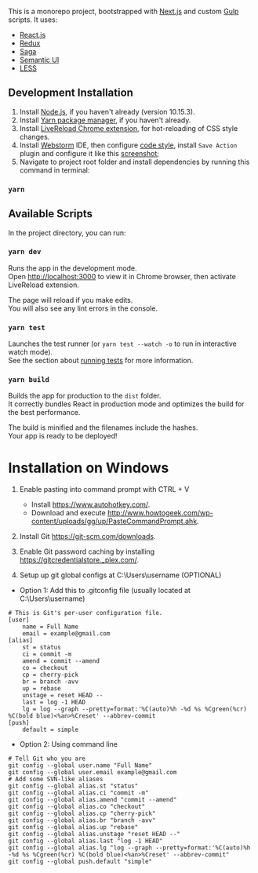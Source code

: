 This is a monorepo project, bootstrapped with [Next.js](https://nextjs.org/) and custom [Gulp](https://gulpjs.com/) scripts.
It uses:

* [React.js](https://reactjs.org/)
* [Redux](https://redux.js.org)
* [Saga](https://redux-saga.js.org/docs/introduction/BeginnerTutorial.html)
* [Semantic UI](https://react.semantic-ui.com/)
* [LESS](http://lesscss.org/)

## Development Installation

1. Install [Node.js](https://nodejs.org/), if you haven't already (version 10.15.3).
2. Install [Yarn package manager](https://yarnpkg.com/en/), if you haven't already.
3. Install [LiveReload Chrome extension](https://chrome.google.com/webstore/detail/livereload/jnihajbhpnppcggbcgedagnkighmdlei), for hot-reloading of CSS style changes.
4. Install [Webstorm](https://www.jetbrains.com/webstorm/) IDE, then configure [code style](docs/code-style.png), install `Save Action` plugin and configure it like this [screenshot](docs/save-action.png);
4. Navigate to project root folder and install dependencies by running this command in terminal:

### `yarn`

## Available Scripts

In the project directory, you can run:

### `yarn dev`

Runs the app in the development mode.<br>
Open [http://localhost:3000](http://localhost:3000) to view it in Chrome browser, then activate LiveReload extension.

The page will reload if you make edits.<br>
You will also see any lint errors in the console.

### `yarn test`

Launches the test runner (or `yarn test --watch -o` to run in interactive watch mode).<br>
See the section about [running tests](https://facebook.github.io/create-react-app/docs/running-tests) for more information.

### `yarn build`

Builds the app for production to the `dist` folder.<br>
It correctly bundles React in production mode and optimizes the build for the best performance.

The build is minified and the filenames include the hashes.<br>
Your app is ready to be deployed!


# Installation on Windows
1. Enable pasting into command prompt with CTRL + V
    - Install <https://www.autohotkey.com/>.
    - Download and execute <http://www.howtogeek.com/wp-content/uploads/gg/up/PasteCommandPrompt.ahk>.

2. Install Git <https://git-scm.com/downloads>.

3. Enable Git password caching by installing <https://gitcredentialstore._plex.com/>.

4. Setup up git global configs at C:\Users\username (OPTIONAL)
- Option 1: Add this to .gitconfig file (usually located at C:\Users\username)
```
# This is Git's per-user configuration file.
[user]
    name = Full Name
    email = example@gmail.com
[alias]
    st = status
    ci = commit -m
    amend = commit --amend
    co = checkout
    cp = cherry-pick
    br = branch -avv
    up = rebase
    unstage = reset HEAD --
    last = log -1 HEAD
    lg = log --graph --pretty=format:'%C(auto)%h -%d %s %Cgreen(%cr) %C(bold blue)<%an>%Creset' --abbrev-commit
[push]
    default = simple
```
- Option 2: Using command line
```
# Tell Git who you are
git config --global user.name "Full Name"
git config --global user.email example@gmail.com
# Add some SVN-like aliases
git config --global alias.st "status"
git config --global alias.ci "commit -m"
git config --global alias.amend "commit --amend"
git config --global alias.co "checkout"
git config --global alias.cp "cherry-pick"
git config --global alias.br "branch -avv"
git config --global alias.up "rebase"
git config --global alias.unstage "reset HEAD --"
git config --global alias.last "log -1 HEAD"
git config --global alias.lg "log --graph --pretty=format:'%C(auto)%h -%d %s %Cgreen(%cr) %C(bold blue)<%an>%Creset' --abbrev-commit"
git config --global push.default "simple"
```
